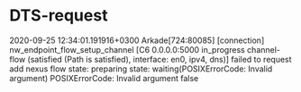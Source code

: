# DTS-request

2020-09-25 12:34:01.191916+0300 Arkade[724:80085] [connection] nw_endpoint_flow_setup_channel [C6 0.0.0.0:5000 in_progress channel-flow (satisfied (Path is satisfied), interface: en0, ipv4, dns)] failed to request add nexus flow
state: preparing
state: waiting(POSIXErrorCode: Invalid argument)
POSIXErrorCode: Invalid argument
false

